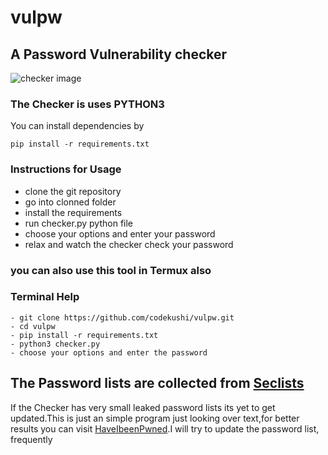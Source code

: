 # vulpw
## A Password Vulnerability checker
![checker image](https://github.com/codekushi/vulpw/blob/master/vulpw-tem.png?raw=true)

### The Checker is uses PYTHON3

You can install dependencies by
```
pip install -r requirements.txt
```

### Instructions for Usage
- clone the git repository
- go into clonned folder
- install the requirements
- run checker.py python file
- choose your options and enter your password
- relax and watch the checker check your password

### you can also use this tool in Termux also

### Terminal Help
```
- git clone https://github.com/codekushi/vulpw.git
- cd vulpw
- pip install -r requirements.txt
- python3 checker.py
- choose your options and enter the password
```

## The Password lists are collected from [Seclists](https://github.com/danielmiessler/SecLists)

If the Checker has very small leaked password lists its yet to get updated.This is just an simple program just looking over text,for better results you can visit [HaveIbeenPwned](https://haveibeenpwned.com).I will try to update the password list, frequently
